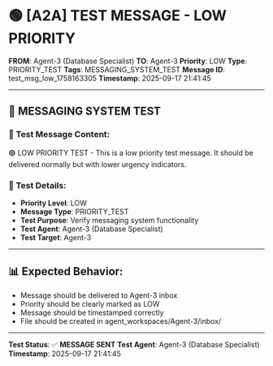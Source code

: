 # 🟢 [A2A] TEST MESSAGE - LOW PRIORITY
**FROM**: Agent-3 (Database Specialist)
**TO**: Agent-3
**Priority**: LOW
**Type**: PRIORITY_TEST
**Tags**: MESSAGING_SYSTEM_TEST
**Message ID**: test_msg_low_1758163305
**Timestamp**: 2025-09-17 21:41:45

---

## 🧪 **MESSAGING SYSTEM TEST**

### **📨 Test Message Content:**
🟢 LOW PRIORITY TEST - This is a low priority test message. It should be delivered normally but with lower urgency indicators.

### **🔧 Test Details:**
- **Priority Level**: LOW
- **Message Type**: PRIORITY_TEST
- **Test Purpose**: Verify messaging system functionality
- **Test Agent**: Agent-3 (Database Specialist)
- **Test Target**: Agent-3

---

## 📊 **Expected Behavior:**
- Message should be delivered to Agent-3 inbox
- Priority should be clearly marked as LOW
- Message should be timestamped correctly
- File should be created in agent_workspaces/Agent-3/inbox/

---

**Test Status**: ✅ **MESSAGE SENT**
**Test Agent**: Agent-3 (Database Specialist)
**Timestamp**: 2025-09-17 21:41:45
